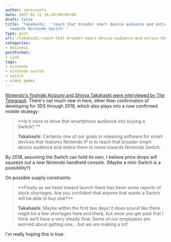 ```yaml
---
author: zerocounts
date: 2017-02-12 16:20:08+00:00
draft: false
title: 'Takahashi: ''reach that broader smart device audience and entice them to move
  towards Nintendo Switch'''
type: post
url: /takahashi-reach-that-broader-smart-device-audience-and-entice-them-to-move-towards-nintendo-switch/
categories:
- Business
postFormat:
- Link
tags:
- nintendo
- nintendo switch
- switch
- video games
---
```


[Nintendo's Yoshiaki Koizumi and Shinya Takahashi were interviewed by The Telegraph](http://www.telegraph.co.uk/gaming/what-to-play/nintendo-switch-interview-nintendo-price-games-hopes-new-console/). There's not much new in here, other than confirmation of developing for 3DS through 2018, which also plays into a now confirmed mobile strategy:


<blockquote>**Is it more to drive that smartphone audience into buying a Switch? **

**Takahashi**: Certainly one of our goals in releasing software for smart devices that features Nintendo IP is to reach that broader smart device audience and entice them to move towards Nintendo Switch.</blockquote>


By 2018, assuming the Switch can hold its own, I believe price drops will squeeze out a new Nintendo handheld console. (Maybe a mini-Switch is a possibility?)

On possible supply constraints:


<blockquote>**Finally as we head toward launch there has been some reports of stock shortages. Are you confident that anyone that wants a Switch will be able to buy one?**

**Takahashi**: Maybe within the first few days! It does sound like there might be a few shortages here and there, but once you get past that I think we’ll have a very steady flow. Some of our employees are worried about getting one... but we are making a lot!</blockquote>


I'm really hoping this is true.
